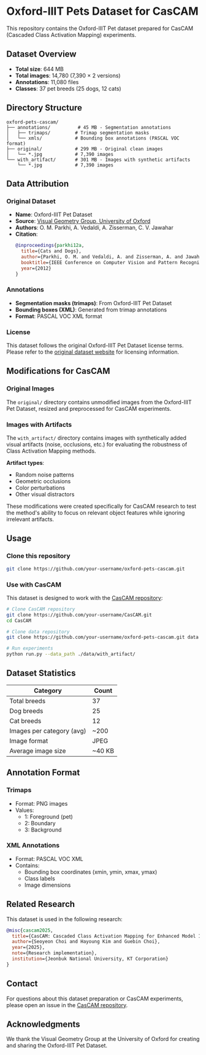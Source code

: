 # Oxford-IIIT Pets Dataset for CasCAM

This repository contains the Oxford-IIIT Pet dataset prepared for CasCAM (Cascaded Class Activation Mapping) experiments.

## Dataset Overview

- **Total size**: 644 MB
- **Total images**: 14,780 (7,390 × 2 versions)
- **Annotations**: 11,080 files
- **Classes**: 37 pet breeds (25 dogs, 12 cats)

## Directory Structure

```
oxford-pets-cascam/
├── annotations/          # 45 MB - Segmentation annotations
│   ├── trimaps/         # Trimap segmentation masks
│   └── xmls/            # Bounding box annotations (PASCAL VOC format)
├── original/            # 299 MB - Original clean images
│   └── *.jpg            # 7,390 images
└── with_artifact/       # 301 MB - Images with synthetic artifacts
    └── *.jpg            # 7,390 images
```

## Data Attribution

### Original Dataset
- **Name**: Oxford-IIIT Pet Dataset
- **Source**: [Visual Geometry Group, University of Oxford](https://www.robots.ox.ac.uk/~vgg/data/pets/)
- **Authors**: O. M. Parkhi, A. Vedaldi, A. Zisserman, C. V. Jawahar
- **Citation**:
  ```bibtex
  @inproceedings{parkhi12a,
    title={Cats and Dogs},
    author={Parkhi, O. M. and Vedaldi, A. and Zisserman, A. and Jawahar, C. V.},
    booktitle={IEEE Conference on Computer Vision and Pattern Recognition},
    year={2012}
  }
  ```

### Annotations
- **Segmentation masks (trimaps)**: From Oxford-IIIT Pet Dataset
- **Bounding boxes (XML)**: Generated from trimap annotations
- **Format**: PASCAL VOC XML format

### License
This dataset follows the original Oxford-IIIT Pet Dataset license terms. Please refer to the [original dataset website](https://www.robots.ox.ac.uk/~vgg/data/pets/) for licensing information.

## Modifications for CasCAM

### Original Images
The `original/` directory contains unmodified images from the Oxford-IIIT Pet Dataset, resized and preprocessed for CasCAM experiments.

### Images with Artifacts
The `with_artifact/` directory contains images with synthetically added visual artifacts (noise, occlusions, etc.) for evaluating the robustness of Class Activation Mapping methods.

**Artifact types**:
- Random noise patterns
- Geometric occlusions
- Color perturbations
- Other visual distractors

These modifications were created specifically for CasCAM research to test the method's ability to focus on relevant object features while ignoring irrelevant artifacts.

## Usage

### Clone this repository
```bash
git clone https://github.com/your-username/oxford-pets-cascam.git
```

### Use with CasCAM
This dataset is designed to work with the [CasCAM repository](https://github.com/your-username/CasCAM):

```bash
# Clone CasCAM repository
git clone https://github.com/your-username/CasCAM.git
cd CasCAM

# Clone data repository
git clone https://github.com/your-username/oxford-pets-cascam.git data

# Run experiments
python run.py --data_path ./data/with_artifact/
```

## Dataset Statistics

| Category | Count |
|----------|-------|
| Total breeds | 37 |
| Dog breeds | 25 |
| Cat breeds | 12 |
| Images per category (avg) | ~200 |
| Image format | JPEG |
| Average image size | ~40 KB |

## Annotation Format

### Trimaps
- Format: PNG images
- Values:
  - 1: Foreground (pet)
  - 2: Boundary
  - 3: Background

### XML Annotations
- Format: PASCAL VOC XML
- Contains:
  - Bounding box coordinates (xmin, ymin, xmax, ymax)
  - Class labels
  - Image dimensions

## Related Research

This dataset is used in the following research:

```bibtex
@misc{cascam2025,
  title={CasCAM: Cascaded Class Activation Mapping for Enhanced Model Interpretability},
  author={Seoyeon Choi and Hayoung Kim and Guebin Choi},
  year={2025},
  note={Research implementation},
  institution={Jeonbuk National University, KT Corporation}
}
```

## Contact

For questions about this dataset preparation or CasCAM experiments, please open an issue in the [CasCAM repository](https://github.com/your-username/CasCAM).

## Acknowledgments

We thank the Visual Geometry Group at the University of Oxford for creating and sharing the Oxford-IIIT Pet Dataset.